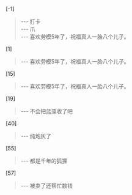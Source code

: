 
[-1] 
>--- 打卡<br>
>--- 爪<br>
>--- 喜欢劳模5年了，祝福真人一胎八个儿子。<br>

[1] 
>--- 喜欢劳模5年了，祝福真人一胎八个儿子。<br>

[15] 
>--- 喜欢劳模5年了，祝福真人一胎八个儿子。<br>

[19] 
>--- 不会把蓝藻收了吧<br>

[40] 
>--- 纯炮灰了<br>

[55] 
>--- 都是千年的狐狸<br>

[57] 
>--- 被卖了还帮忙数钱<br>

